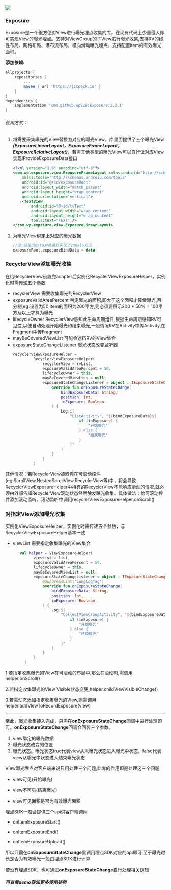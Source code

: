 [![](https://jitpack.io/v/wp529/Exposure.svg)](https://jitpack.io/#wp529/Exposure)
### Exposure

​	Exposure是一个很方便对View进行曝光埋点收集的库，在现有代码上少量侵入即可实现View的曝光埋点。支持对ViewGroup的子View进行曝光收集,支持RV的线性布局、网格布局、瀑布流布局，横向滑动曝光埋点。支持配置item的有效曝光面积。

**添加依赖:**

```groovy
allprojects {
	repositories {
		...
		maven { url 'https://jitpack.io' }
	}
}
dependencies {
	implementation 'com.github.wp529:Exposure:1.2.1'
}
```

###### 使用方式：

1. 将需要采集曝光的View替换为对应的曝光View，库里面提供了三个曝光View ***(ExposureLinearLayout，ExposureFrameLayout，ExposureRelativeLayout)***，若需其他类型的曝光View可以自行让对应View实现IProvideExposureData接口

   ```xml
   <?xml version="1.0" encoding="utf-8"?>
   <com.wp.exposure.view.ExposureFrameLayout xmlns:android="http://schemas.android.com/apk/res/android"
       xmlns:tools="http://schemas.android.com/tools"
       android:id="@+id/exposureRoot"
       android:layout_width="match_parent"
       android:layout_height="wrap_content"
       android:orientation="vertical">
       <TextView
           android:id="@+id/tvText"
           android:layout_width="wrap_content"
           android:layout_height="wrap_content"
           tools:text="TEXT" />
   </com.wp.exposure.view.ExposureLinearLayout>
   ```

2. 为曝光View绑定上对应的曝光数据

   ```kotlin
   //注:这里的data对象最好实现了equals方法
   exposureRoot.exposureBindData = data
   ```
### RecyclerView添加曝光收集
在给RecyclerView设置完adapter后实例化RecyclerViewExposureHelper，实例化时需传递五个参数
* recyclerView 需要收集曝光的RecyclerView
* exposureValidAreaPercent 判定曝光的面积,即大于这个面积才算做曝光,百分制,eg:设置为50 item的面积为200平方,则必须要展示200 * 50% = 100平方及以上才算为曝光
* lifecycleOwner RecyclerView感知此生命周期组件,根据生命周期感知RV可见性,以便自动处理开始曝光和结束曝光,一般情况RV在Activity中传Activity,在Fragment中传Fragment
* mayBeCoveredViewList 可能会遮挡RV的View集合
* exposureStateChangeListener 曝光状态改变监听器
   ```kotlin
   recyclerViewExposureHelper =
            RecyclerViewExposureHelper(
                recyclerView = rvList,
                exposureValidAreaPercent = 50,
                lifecycleOwner = this,
                mayBeCoveredViewList = null,
                exposureStateChangeListener = object : IExposureStateChangeListener<String> {
                    override fun onExposureStateChange(
                        bindExposureData: String,
                        position: Int,
                        inExposure: Boolean
                    ) {
                        Log.i(
                            "ListActivity", "${bindExposureData}${
                                if (inExposure) {
                                    "开始曝光"
                                } else {
                                    "结束曝光"
                                }
                            }"
                        )
                    }
                }
            )
   ```
其他情况：若RecyclerView被嵌套在可滚动控件(eg:ScrollView,NestedScrollView,RecyclerView等)中，将会导致RecyclerViewExposureHelper中持有的RecyclerView不能响应滑动的情况,就必须由外部告知RecyclerView滚动状态然后触发曝光收集。具体做法：给可滚动控件添加滚动监听，滚动监听中调用recyclerViewExposureHelper.onScroll()

### 对指定View添加曝光收集
实例化ViewExposureHelper，实例化时需传递五个参数，与RecyclerViewExposureHelper基本一致
* viewList 需要指定收集曝光的View集合

   ```kotlin
      val helper = ViewExposureHelper(
            viewList = list,
            exposureValidAreaPercent = 50,
            lifecycleOwner = this,
            mayBeCoveredViewList = null,
            exposureStateChangeListener = object : IExposureStateChangeListener<String> {
                @SuppressLint("LongLogTag")
                override fun onExposureStateChange(
                    bindExposureData: String,
                    position: Int,
                    inExposure: Boolean
                ) {
                    Log.i(
                        "CollectViewGroupActivity", "${bindExposureData}${
                            if (inExposure) {
                                "开始曝光"
                            } else {
                                "结束曝光"
                            }
                        }"
                    )
                }
            }
        )
   ```
   
1.若指定收集曝光的View在可滚动的布局中,那么在滚动时,需调用helper.onScroll()

2.若指定收集曝光的View Visible状态变更,helper.childViewVisibleChange()

3.若需动态添加指定收集曝光的View,则需调用helper.addViewToRecordExposure(view)

***

至此，曝光收集接入完成，只需在**onExposureStateChange**回调中进行处理即可。**onExposureStateChange**回调会回传三个参数。
1. view绑定的曝光数据
2. 曝光状态改变的位置
3. 曝光状态。曝光状态true代表view从未曝光状态进入曝光中状态，false代表view从曝光中状态进入结束曝光状态

View曝光埋点对客户端来说只用处理三个问题,此库的作用即是处理这三个问题
* view可见(开始曝光)

* view不可见(结束曝光)

* view可见面积是否为有效曝光面积

埋点SDK一般会提供三个api供客户端调用

* onItemExposureStart()

* onItemExposureEnd()

* onItemExposureUpload()

所以只需在**onExposureStateChange**里调用埋点SDK对应的api即可,至于曝光时长是否为有效曝光一般由埋点SDK进行计算

若没有埋点SDK，也可通过**onExposureStateChange**自行处理相关逻辑

##### 可查看demo获知更多使用姿势

